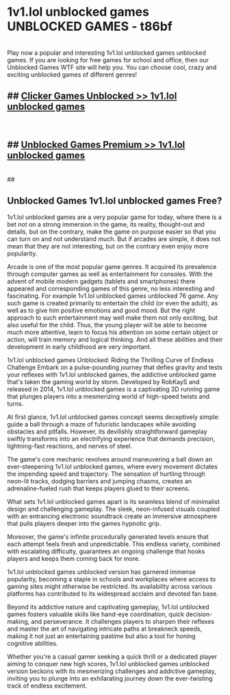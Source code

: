 # 1v1.lol unblocked games  UNBLOCKED GAMES - t86bf <br>
<br>
Play now a popular and interesting 1v1.lol unblocked games unblocked games. If you are looking for free games for school and office, then our Unblocked Games WTF site will help you. You can choose cool, crazy and exciting unblocked games of different genres!


## ##  [Clicker Games Unblocked >> 1v1.lol unblocked games](http://freeplayer.one?title=1v1.lol_unblocked_games&ref=UG)
  <br>

##  ## [Unblocked Games Premium >> 1v1.lol unblocked games](http://freeplayer.one?title=1v1.lol_unblocked_games&ref=UG)
  <br>
  ##



## Unblocked Games 1v1.lol unblocked games Free?

1v1.lol unblocked games are a very popular game for today, where there is a bet not on a strong immersion in the game, its reality, thought-out and details, but on the contrary, make the game on purpose easier so that you can turn on and not understand much. But if arcades are simple, it does not mean that they are not interesting, but on the contrary even enjoy more popularity.

Arcade is one of the most popular game genres. It acquired its prevalence through computer games as well as entertainment for consoles. With the advent of mobile modern gadgets (tablets and smartphones) there appeared and corresponding games of this genre, no less interesting and fascinating. For example 1v1.lol unblocked games unblocked 76 game. Any such game is created primarily to entertain the child (or even the adult), as well as to give him positive emotions and good mood. But the right approach to such entertainment may well make them not only exciting, but also useful for the child. Thus, the young player will be able to become much more attentive, learn to focus his attention on some certain object or action, will train memory and logical thinking. And all these abilities and their development in early childhood are very important.

1v1.lol unblocked games Unblocked: Riding the Thrilling Curve of Endless Challenge
Embark on a pulse-pounding journey that defies gravity and tests your reflexes with 1v1.lol unblocked games, the addictive unblocked game that's taken the gaming world by storm. Developed by RobKayS and released in 2014, 1v1.lol unblocked games is a captivating 3D running game that plunges players into a mesmerizing world of high-speed twists and turns.

At first glance, 1v1.lol unblocked games concept seems deceptively simple: guide a ball through a maze of futuristic landscapes while avoiding obstacles and pitfalls. However, its devilishly straightforward gameplay swiftly transforms into an electrifying experience that demands precision, lightning-fast reactions, and nerves of steel.

The game's core mechanic revolves around maneuvering a ball down an ever-steepening 1v1.lol unblocked games, where every movement dictates the impending speed and trajectory. The sensation of hurtling through neon-lit tracks, dodging barriers and jumping chasms, creates an adrenaline-fueled rush that keeps players glued to their screens.

What sets 1v1.lol unblocked games apart is its seamless blend of minimalist design and challenging gameplay. The sleek, neon-infused visuals coupled with an entrancing electronic soundtrack create an immersive atmosphere that pulls players deeper into the games hypnotic grip.

Moreover, the game's infinite procedurally generated levels ensure that each attempt feels fresh and unpredictable. This endless variety, combined with escalating difficulty, guarantees an ongoing challenge that hooks players and keeps them coming back for more.

1v1.lol unblocked games unblocked version has garnered immense popularity, becoming a staple in schools and workplaces where access to gaming sites might otherwise be restricted. Its availability across various platforms has contributed to its widespread acclaim and devoted fan base.

Beyond its addictive nature and captivating gameplay, 1v1.lol unblocked games fosters valuable skills like hand-eye coordination, quick decision-making, and perseverance. It challenges players to sharpen their reflexes and master the art of navigating intricate paths at breakneck speeds, making it not just an entertaining pastime but also a tool for honing cognitive abilities.

Whether you're a casual gamer seeking a quick thrill or a dedicated player aiming to conquer new high scores, 1v1.lol unblocked games unblocked version beckons with its mesmerizing challenges and addictive gameplay, inviting you to plunge into an exhilarating journey down the ever-twisting track of endless excitement.